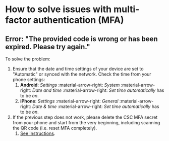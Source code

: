 # How to solve issues with multi-factor authentication (MFA)

## Error: "The provided code is wrong or has been expired. Please try again."

To solve the problem:

1. Ensure that the date and time settings of your device are set to "Automatic"
   or synced with the network. Check the time from your phone settings:
    1. **Android**: *Settings* :material-arrow-right: *System*
       :material-arrow-right: *Date and time* :material-arrow-right:
       *Set time automatically* has to be *on*.
    2. **iPhone**: *Settings* :material-arrow-right: *General*
       :material-arrow-right: *Date & time* :material-arrow-right:
       *Set time automatically* has to be *on*.
2. If the previous step does not work, please delete the CSC MFA secret from
   your phone and start from the very beginning, including scanning the QR
   code (i.e. reset MFA completely).
    1. [See instructions](../../accounts/mfa.md#how-to-activate-csc-mfa).
